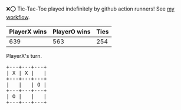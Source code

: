:x::o: Tic-Tac-Toe played indefinitely by github action runners! See [my workflow](.github/workflows/play.yaml).

|PlayerX wins|PlayerO wins|Ties|
|-|-|-|
|639|563|254|

PlayerX's turn.

<pre>
+---+---+---+
| X | X |   |
+---+---+---+
|   |   | O |
+---+---+---+
| O |   |   |
+---+---+---+
</pre>